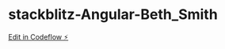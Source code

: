 # stackblitz-Angular-Beth_Smith

[Edit in Codeflow ⚡️](https://stackblitz.com/~/github.com/Ekaterina-timans/stackblitz-Angular-Beth_Smith)